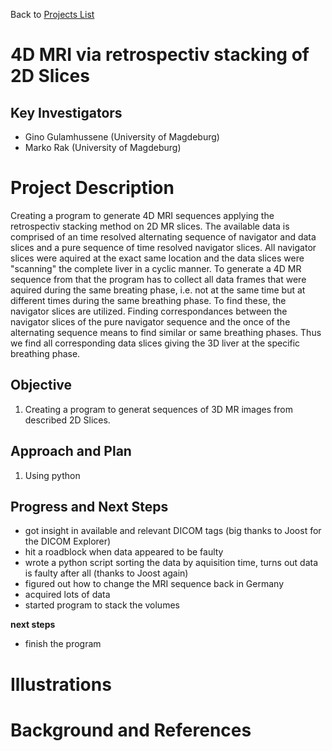 Back to [Projects List](../../README.md#ProjectsList)

# 4D MRI via retrospectiv stacking of 2D Slices

## Key Investigators

- Gino Gulamhussene (University of Magdeburg)
- Marko Rak (University of Magdeburg)

# Project Description
Creating a program to generate 4D MRI sequences applying the retrospectiv stacking method on 2D MR slices. 
The available data is comprised of an time resolved alternating sequence of navigator and data slices and a pure sequence of time resolved navigator slices. 
All navigator slices were aquired at the exact same location and the data slices were "scanning" the complete liver in a cyclic manner. 
To generate a 4D MR sequence from that the program has to collect all data frames that were aquired during the same breating phase, i.e. not at the same time but at different times during the same breathing phase. 
To find these, the navigator slices are utilized. Finding correspondances between the navigator slices of the pure navigator sequence and the once of the alternating sequence means to find similar or same breathing phases. 
Thus we find all corresponding data slices giving the 3D liver at the specific breathing phase.

## Objective

1. Creating a program to generat sequences of 3D MR images from described 2D Slices.

## Approach and Plan

1. Using python


## Progress and Next Steps

<!--Describe progress and next steps in a few bullet points as you are making progress.-->
- got insight in available and relevant DICOM tags (big thanks to Joost for the DICOM Explorer) 
- hit a roadblock when data appeared to be faulty
- wrote a python script sorting the data by aquisition time, turns out data is faulty after all (thanks to Joost again)
- figured out how to change the MRI sequence back in Germany
- acquired lots of data
- started program to stack the volumes 

**next steps**
- finish the program

# Illustrations

<!--Add pictures and links to videos that demonstrate what has been accomplished.-->


# Background and References

<!--Use this space for information that may help people better understand your project, like links to papers, source code, or data.-->
